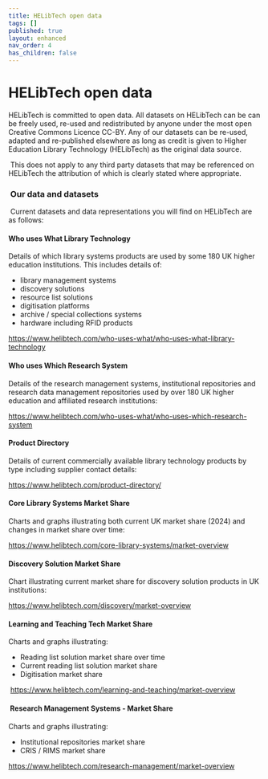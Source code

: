 ```yaml
---
title: HELibTech open data
tags: []
published: true
layout: enhanced
nav_order: 4
has_children: false
---
```

# HELibTech open data

HELibTech is committed to open data. All datasets on HELibTech can be can be freely used, re-used and redistributed by anyone under the most open Creative Commons Licence CC-BY. Any of our datasets can be re-used, adapted and re-published elsewhere as long as credit is given to Higher Education Library Technology (HELibTech) as the original data source. 

 This does not apply to any third party datasets that may be referenced on HELibTech the attribution of which is clearly stated where appropriate.

###  Our data and datasets

 Current datasets and data representations you will find on
HELibTech are as follows:

#### Who uses What Library Technology

Details of which library systems products are used by some 180 UK higher education institutions. This includes details of:

* library management systems
* discovery solutions
* resource list solutions
* digitisation platforms
* archive / special collections systems
* hardware including RFID products

<https://www.helibtech.com/who-uses-what/who-uses-what-library-technology>

#### Who uses Which Research System

Details of the research management systems, institutional repositories and research data management repositories used by over 180 UK higher education and affiliated research institutions:

<https://www.helibtech.com/who-uses-what/who-uses-which-research-system>

#### Product Directory

Details of current commercially available library technology products by type including supplier contact details:

<https://www.helibtech.com/product-directory/>

#### Core Library Systems Market Share

Charts and graphs illustrating both current UK market share (2024) and changes in market share over time:

<https://www.helibtech.com/core-library-systems/market-overview>

#### **Discovery Solution Market Share**

Chart illustrating current market share for discovery solution products in UK institutions:

<https://www.helibtech.com/discovery/market-overview>

#### Learning and Teaching Tech Market Share

Charts and graphs illustrating:

* Reading list solution market share over time
* Current reading list solution market share
* Digitisation market share

 <https://www.helibtech.com/learning-and-teaching/market-overview>

####  Research Management Systems - Market Share

Charts and graphs illustrating:

* Institutional repositories market share
* CRIS / RIMS market share

<https://www.helibtech.com/research-management/market-overview>

